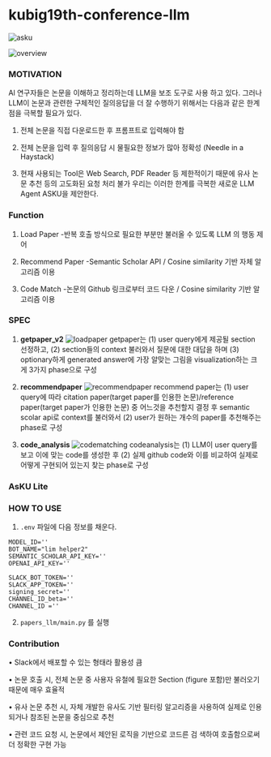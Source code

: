 # kubig19th-conference-llm
![asku](/uploads/fe89e8ae-a4c8-4415-913c-1c2c3e22cff1)

![overview](https://github.com/MinkyuRamen/kubig19th-conference-llm/assets/97013710/5854ddc1-4f61-4042-96b8-dbff31b0a7b5)

### MOTIVATION
Al 연구자들은 논문을 이해하고 정리하는데 LLM을 보조 도구로 사용 하고 있다. 그러나 LLM이 논문과 관련한 구체적인 질의응답을 더 잘 수행하기 위해서는 다음과 같은 한계점을 극복할 필요가 있다.

1. 전체 논문을 직접 다운로드한 후 프롬프트로 입력해야 함

2. 전체 논문을 입력 후 질의응답 시 물필요한 정보가 많아 정확성 (Needle in a Haystack)

3. 현재 사용되는 Tool은 Web Search, PDF Reader 등 제한적이기 때문에 유사 논문 추천 등의 고도화된 요청 처리 불가 우리는 이러한 한계를 극복한 새로운 LLM Agent ASKU을 제안한다.
### Function
1. Load Paper
-반복 호출 방식으로 필요한 부분만 불러올 수 있도록  LLM 의 행동 제어

2. Recommend Paper
-Semantic Scholar API / Cosine similarity  기반 자체 알고리즘 이용

3. Code Match
-논문의  Github  링크로부터 코드 다운  / Cosine similarity  기반 알고리즘 이용

### SPEC
1. **getpaper_v2**
![loadpaper](https://github.com/MinkyuRamen/kubig19th-conference-llm/assets/97013710/021e2c3f-f05f-4098-b273-905910942f15)
getpaper는 (1) user query에게 제공될 section 선정하고, (2) section들의 context 불러와서 질문에 대한 대답을 하며 (3) optionary하게 generated answer에 가장 알맞는 그림을 visualization하는 크게 3가지 phase으로 구성

2. **recommendpaper**
![recommendpaper](https://github.com/MinkyuRamen/kubig19th-conference-llm/assets/97013710/c7d4a0e1-3f9f-4120-a27f-3500d5a9dc21)
recommend paper는 (1) user query에 따라 citation paper(target paper를 인용한 논문)/reference paper(target paper가 인용한 논문) 중 어느것을 추천할지 결정 후 semantic scolar api로 context를 불러와서 (2) user가 원하는 개수의 paper를 추천해주는 phase로 구성


3. **code_analysis**
![codematching](https://github.com/MinkyuRamen/kubig19th-conference-llm/assets/97013710/506c0f88-056f-46f0-a304-2d464d0dd22b)
codeanalysis는 (1) LLM이 user query를 보고 이에 맞는 code를 생성한 후 (2) 실제 github code와 이를 비교하여 실제로 어떻게 구현되어 있는지 찾는 phase로 구성

### AsKU Lite

### HOW TO USE
1) `.env` 파일에 다음 정보를 채운다.

```
MODEL_ID=''
BOT_NAME="lim helper2"
SEMANTIC_SCHOLAR_API_KEY=''
OPENAI_API_KEY=''

SLACK_BOT_TOKEN=''
SLACK_APP_TOKEN=''
signing_secret=''
CHANNEL_ID_beta=''
CHANNEL_ID =''
```

2) `papers_llm/main.py` 를 실행


### Contribution
• Slack에서 배포할 수 있는 형태라 활용성 큼

• 논문 호출 시, 전체 논문 중 사용자 유철에 필요한 Section (figure 포함)만 불러오기 때문에 매우 효율적

• 유사 논문 추천 시, 자체 개발한 유사도 기반 필터링 알고리증을 사용하여 실제로 인용되거나 참조된 논문을 중심으로 추천

• 관련 코드 요청 시, 논문에서 제안된 로직을 기반으로 코드른 검 색하여 호출함으로써 더 정확한 구현 가능
